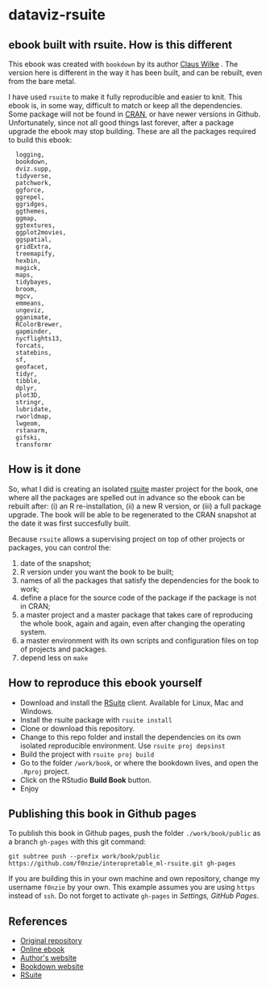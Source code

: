 # dataviz-rsuite


## ebook built with rsuite. How is this different
This ebook was created with `bookdown` by its author [Claus Wilke]() . The version here is different in the way it has been built, and can be rebuilt, even from the bare metal.

I have used `rsuite` to make it fully reproducible and easier to knit. This ebook is, in some way, difficult to match or keep all the dependencies. Some package will not be found in [CRAN](), or have newer versions in Github.
Unfortunately, since not all good things last forever, after a package upgrade the ebook may stop building. These are all the packages required to build this ebook:

```
  logging,
  bookdown,
  dviz.supp,
  tidyverse,
  patchwork,
  ggforce,
  ggrepel,
  ggridges,
  ggthemes,
  ggmap,
  ggtextures,
  ggplot2movies,
  ggspatial,
  gridExtra,
  treemapify,
  hexbin,
  magick,
  maps,
  tidybayes,
  broom,
  mgcv,
  emmeans,
  ungeviz,
  gganimate,
  RColorBrewer,
  gapminder,
  nycflights13,
  forcats,
  statebins,
  sf,
  geofacet,
  tidyr,
  tibble,
  dplyr,
  plot3D,
  stringr,
  lubridate,
  rworldmap,
  lwgeom,
  rstanarm,
  gifski,
  transformr
```  

## How is it done

So, what I did is creating an isolated [rsuite]() master project for the book, one where all the packages are spelled out in advance so the ebook can be rebuilt after: (i) an R re-installation, (ii) a new R version, or (iii) a full package upgrade. The book will be able to be regenerated to the CRAN snapshot at the date it was first succesfully built.

Because `rsuite` allows a supervising project on top of other projects or packages, you can control the:

1. date of the snapshot; 
1. R version under you want the book to be built; 
1. names of all the packages that satisfy the dependencies for the book to work; 
1. define a place for the source code of the package if the package is not in CRAN; 
1. a master project and a master package that takes care of reproducing the whole book, again and again, even after changing the operating system.
1. a master environment with its own scripts and configuration files on top of projects and packages.
1. depend less on `make`


## How to reproduce this ebook yourself
* Download and install the [RSuite](https://rsuite.io/) client. Available for Linux, Mac and Windows.
* Install the rsuite package with `rsuite install`
* Clone or download this repository.
* Change to this repo folder and install the dependencies on its own isolated reproducible environment. Use `rsuite proj depsinst`
* Build the project with `rsuite proj build`
* Go to the folder `/work/book`, or where the bookdown lives, and open the `.Rproj` project.
* Click on the RStudio **Build Book** button.
* Enjoy


## Publishing this book in Github pages
To publish this book in Github pages, push the folder `./work/book/public` as a branch `gh-pages` with this git command:

```
git subtree push --prefix work/book/public https://github.com/f0nzie/interopretable_ml-rsuite.git gh-pages
```

If you are building this in your own machine and own repository, change my username `f0nzie` by your own. This example assumes you are using `https` instead of `ssh`. Do not forget to activate `gh-pages` in *Settings, GitHub Pages*.


## References
* [Original repository](https://github.com/christophM/interpretable-ml-book)
* [Online ebook](https://christophm.github.io/interpretable-ml-book/)
* [Author's website](https://christophm.github.io/)
* [Bookdown website](https://bookdown.org/)
* [RSuite](https://rsuite.io/)
